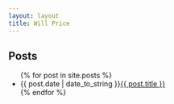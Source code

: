 ```yaml
---
layout: layout
title: Will Price
---
```


<h2 style='border: none;'>Posts</h2>
<ul class="posts">
  {% for post in site.posts %}
  <li><span class="post-date">{{ post.date | date_to_string }}</span><a href="{{ post.url }}">{{ post.title }}</a></li>
  {% endfor %}
</ul>
